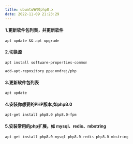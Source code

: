 ```yaml
---
title: ubuntu安装php8.x
date: 2022-11-09 21:23:29
---
```


#### 1.更新软件包列表，并更新软件
```
apt update && apt upgrade 
```

#### 2.切换源
```
apt install software-properties-common

add-apt-repository ppa:ondrej/php
```

#### 3.更新软件包列表
```
apt update
```
#### 4.安装你想要的PHP版本,如php8.0

```
apt-get install php8.0 php8.0-fpm

```
#### 5.安装常用的php扩展，如 mysql、redis、mbstring
```
apt-get install php8.0-mysql php8.0-redis php8.0-mbstring 
```